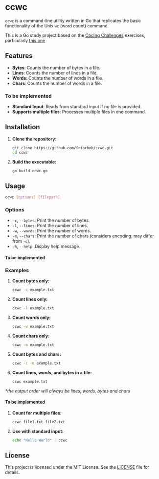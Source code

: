 # ccwc

`ccwc` is a command-line utility written in Go that replicates the basic functionality of the Unix `wc` (word count) command.

This is a Go study project based on the [Coding Challenges](https://codingchallenges.fyi) exercises, particularly [this one](https://codingchallenges.fyi/challenges/challenge-wc)

## Features

- **Bytes**: Counts the number of bytes in a file.
- **Lines**: Counts the number of lines in a file.
- **Words**: Counts the number of words in a file.
- **Chars**: Counts the number of words in a file.

### To be implemented
- **Standard Input**: Reads from standard input if no file is provided.
- **Supports multiple files**: Processes multiple files in one command.


## Installation

1. **Clone the repository:**
   ```bash
   git clone https://github.com/friarhob/ccwc.git
   cd ccwc
   ```

1. **Build the executable:**
   ```bash
   go build ccwc.go
   ```

## Usage
   ```bash
   ccwc [options] [filepath]
   ```

### Options
- `-c`, `--bytes`: Print the number of bytes.
- `-l`, `--lines`: Print the number of lines.
- `-w`, `--words`: Print the number of words.
- `-m`, `--chars`: Print the number of chars (considers encoding, may differ from `-c`).
- `-h`, `--help`: Display help message.

#### To be implemented

### Examples

1. **Count bytes only:**
   ```bash
   ccwc -c example.txt
   ```

1. **Count lines only:**
   ```bash
   ccwc -l example.txt
   ```

1. **Count words only:**
   ```bash
   ccwc -w example.txt
   ```

1. **Count chars only:**
   ```bash
   ccwc -m example.txt
   ```

1. **Count bytes and chars:**
   ```bash
   ccwc -c -m example.txt
   ```

1. **Count lines, words, and bytes in a file:**
   ```bash
   ccwc example.txt
   ```

_*the output order will always be lines, words, bytes and chars_

#### To be implemented

1. **Count for multiple files:**
   ```bash
   ccwc file1.txt file2.txt
   ```

1. **Use with standard input:**
   ```bash
   echo "Hello World" | ccwc
   ```

## License

This project is licensed under the MIT License. See the [LICENSE](LICENSE) file for details.

